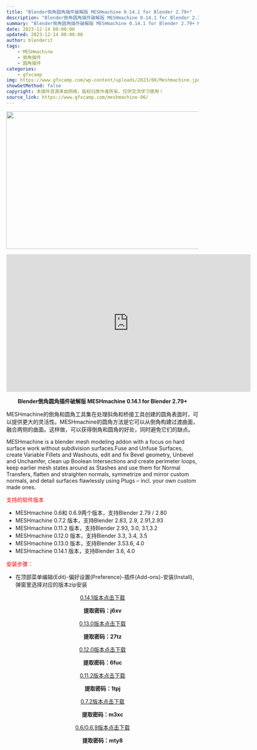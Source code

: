 ```yaml
---
title: "Blender倒角圆角插件破解版 MESHmachine 0.14.1 for Blender 2.79+"
description: "Blender倒角圆角插件破解版 MESHmachine 0.14.1 for Blender 2.79+ MESHmachine的倒角和圆角工具集在处理斜角和桥接工具创建的圆角表面时，可以提供更大的..."
summary: "Blender倒角圆角插件破解版 MESHmachine 0.14.1 for Blender 2.79+ MESHmachine的倒角和圆角工具集在处理斜角和桥接工具创建的圆角表面时，可以提供更大的..."
date: 2023-12-14 00:00:00
updated: 2023-12-14 00:00:00
author: blenderit
tags: 
    - MESHmachine
    - 倒角插件
    - 圆角插件
categories:
    - gfxcamp
img: https://www.gfxcamp.com/wp-content/uploads/2023/08/Meshmachine.jpg
showGetMethod: false
copyright: 本插件资源来自网络，版权归原作者所有，仅供交流学习使用！
source_link: https://www.gfxcamp.com/meshmachine-06/
---
```

<div><p><img decoding="async" class="aligncenter size-full wp-image-117355" src="https://www.gfxcamp.com/wp-content/uploads/2023/08/Meshmachine.jpg" data-src="https://www.gfxcamp.com/wp-content/uploads/2023/08/Meshmachine.jpg" alt="" width="640" height="360" data-srcset="https://www.gfxcamp.com/wp-content/uploads/2023/08/Meshmachine.jpg 640w, https://www.gfxcamp.com/wp-content/uploads/2023/08/Meshmachine-150x84.jpg 150w" data-sizes="(max-width: 640px) 100vw, 640px"></p><p style="text-align: center;"><iframe loading="lazy" src="https://player.youku.com/embed/XNDIyNzQ3NzMxMg==" width="640" height="360" frameborder="0" allowfullscreen="allowfullscreen"></iframe></p><p style="text-align: center;"><strong>Blender倒角圆角插件破解版 MESHmachine 0.14.1 for Blender 2.79+</strong></p><p>MESHmachine的倒角和圆角工具集在处理斜角和桥接工具创建的圆角表面时，可以提供更大的灵活性。MESHmachine的圆角方法是它可以从倒角构建过渡曲面，融合两侧的曲面。这样做，可以获得倒角和圆角的好处，同时避免它们的缺点。</p><p>MESHmachine is a blender mesh modeling addon with a focus on hard surface work without subdivision surfaces.Fuse and Unfuse Surfaces, create Variable Fillets and Washouts, edit and fix Bevel geometry, Unbevel and Unchamfer, clean up Boolean Intersections and create perimeter loops, keep earlier mesh states around as Stashes and use them for Normal Transfers, flatten and straighten normals, symmetrize and mirror custom normals, and detail surfaces flawlessly using Plugs – incl. your own custom made ones.</p><p><span style="color: #ff0000;">支持的软件版本</span></p><ul>
<li>MESHmachine 0.6和 0.6.9两个版本，支持Blender 2.79 / 2.80</li>
<li>MESHmachine 0.7.2 版本，支持Blender 2.83, 2.9, 2.91,2.93</li>
<li>MESHmachine 0.11.2 版本，支持Blender 2.93, 3.0, 3.1,3.2</li>
<li>MESHmachine 0.12.0 版本，支持Blender 3.3, 3.4, 3.5</li>
<li>MESHmachine 0.13.0 版本，支持Blender 3.53.6, 4.0</li>
<li>MESHmachine 0.14.1 版本，支持Blender 3.6, 4.0</li>
</ul><p><span style="color: #ff0000;">安装步骤：</span></p><ul>
<li>在顶部菜单编辑(Edit)-偏好设置(Preference)-插件(Add-ons)-安装(Install),弹窗里选择对应的版本zip安装</li>
</ul><p style="text-align: center;"><a class="maxbutton-3 maxbutton maxbutton-baidu" target="_blank" rel="noopener" href="https://pan.baidu.com/s/1q8y6tpHRgFdoWVjG1UOHxQ?pwd=j6xv"><span class="mb-text">0.14.1版本点击下载</span></a></p><p style="text-align: center;"><strong>提取密码：j6xv</strong></p><p style="text-align: center;"><a class="maxbutton-3 maxbutton maxbutton-baidu" target="_blank" rel="noopener" href="https://pan.baidu.com/s/1-hjrKXP0TbrCDngu8wpO6g?pwd=27tz"><span class="mb-text">0.13.0版本点击下载</span></a></p><p style="text-align: center;"><strong>提取密码：27tz</strong></p><p style="text-align: center;"><a class="maxbutton-3 maxbutton maxbutton-baidu" target="_blank" rel="noopener" href="https://pan.baidu.com/s/1eJL0XXZiBu5pW7aOgjMHKg?pwd=6fuc"><span class="mb-text">0.12.0版本点击下载</span></a></p><p style="text-align: center;"><strong>提取密码：6fuc</strong></p><p style="text-align: center;"><a class="maxbutton-3 maxbutton maxbutton-baidu" target="_blank" rel="noopener" href="https://pan.baidu.com/s/1CKcUKxvLeg5fiFiIjw2ltQ?pwd=1tpj"><span class="mb-text">0.11.2版本点击下载</span></a></p><p style="text-align: center;"><strong>提取密码：1tpj</strong></p><p style="text-align: center;"><a class="maxbutton-3 maxbutton maxbutton-baidu" target="_blank" rel="noopener" href="https://pan.baidu.com/s/1-qPYzGcQEt8Co_67Rn5YzA"><span class="mb-text">0.7.2版本点击下载</span></a></p><p style="text-align: center;"><strong>提取密码：m3xc</strong></p><p style="text-align: center;"><a class="maxbutton-3 maxbutton maxbutton-baidu" target="_blank" rel="noopener" href="https://pan.baidu.com/s/1cOHxoLciHewktXzA9VRD4g"><span class="mb-text">0.6/0.6.9版本点击下载</span></a></p><p style="text-align: center;"><strong>提取密码：mty8</strong></p></div>
